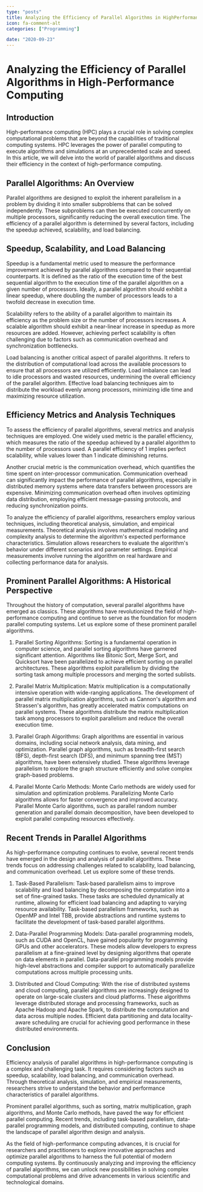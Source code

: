```yaml
---
type: "posts"
title: Analyzing the Efficiency of Parallel Algorithms in HighPerformance Computing
icon: fa-comment-alt
categories: ["Programming"]

date: "2020-09-23"
---
```




# Analyzing the Efficiency of Parallel Algorithms in High-Performance Computing

## Introduction

High-performance computing (HPC) plays a crucial role in solving complex computational problems that are beyond the capabilities of traditional computing systems. HPC leverages the power of parallel computing to execute algorithms and simulations at an unprecedented scale and speed. In this article, we will delve into the world of parallel algorithms and discuss their efficiency in the context of high-performance computing.

## Parallel Algorithms: An Overview

Parallel algorithms are designed to exploit the inherent parallelism in a problem by dividing it into smaller subproblems that can be solved independently. These subproblems can then be executed concurrently on multiple processors, significantly reducing the overall execution time. The efficiency of a parallel algorithm is determined by several factors, including the speedup achieved, scalability, and load balancing.

## Speedup, Scalability, and Load Balancing

Speedup is a fundamental metric used to measure the performance improvement achieved by parallel algorithms compared to their sequential counterparts. It is defined as the ratio of the execution time of the best sequential algorithm to the execution time of the parallel algorithm on a given number of processors. Ideally, a parallel algorithm should exhibit a linear speedup, where doubling the number of processors leads to a twofold decrease in execution time.

Scalability refers to the ability of a parallel algorithm to maintain its efficiency as the problem size or the number of processors increases. A scalable algorithm should exhibit a near-linear increase in speedup as more resources are added. However, achieving perfect scalability is often challenging due to factors such as communication overhead and synchronization bottlenecks.

Load balancing is another critical aspect of parallel algorithms. It refers to the distribution of computational load across the available processors to ensure that all processors are utilized efficiently. Load imbalance can lead to idle processors and wasted resources, undermining the overall efficiency of the parallel algorithm. Effective load balancing techniques aim to distribute the workload evenly among processors, minimizing idle time and maximizing resource utilization.

## Efficiency Metrics and Analysis Techniques

To assess the efficiency of parallel algorithms, several metrics and analysis techniques are employed. One widely used metric is the parallel efficiency, which measures the ratio of the speedup achieved by a parallel algorithm to the number of processors used. A parallel efficiency of 1 implies perfect scalability, while values lower than 1 indicate diminishing returns.

Another crucial metric is the communication overhead, which quantifies the time spent on inter-processor communication. Communication overhead can significantly impact the performance of parallel algorithms, especially in distributed memory systems where data transfers between processors are expensive. Minimizing communication overhead often involves optimizing data distribution, employing efficient message-passing protocols, and reducing synchronization points.

To analyze the efficiency of parallel algorithms, researchers employ various techniques, including theoretical analysis, simulation, and empirical measurements. Theoretical analysis involves mathematical modeling and complexity analysis to determine the algorithm's expected performance characteristics. Simulation allows researchers to evaluate the algorithm's behavior under different scenarios and parameter settings. Empirical measurements involve running the algorithm on real hardware and collecting performance data for analysis.

## Prominent Parallel Algorithms: A Historical Perspective

Throughout the history of computation, several parallel algorithms have emerged as classics. These algorithms have revolutionized the field of high-performance computing and continue to serve as the foundation for modern parallel computing systems. Let us explore some of these prominent parallel algorithms.

1. Parallel Sorting Algorithms: Sorting is a fundamental operation in computer science, and parallel sorting algorithms have garnered significant attention. Algorithms like Bitonic Sort, Merge Sort, and Quicksort have been parallelized to achieve efficient sorting on parallel architectures. These algorithms exploit parallelism by dividing the sorting task among multiple processors and merging the sorted sublists.

2. Parallel Matrix Multiplication: Matrix multiplication is a computationally intensive operation with wide-ranging applications. The development of parallel matrix multiplication algorithms, such as Cannon's algorithm and Strassen's algorithm, has greatly accelerated matrix computations on parallel systems. These algorithms distribute the matrix multiplication task among processors to exploit parallelism and reduce the overall execution time.

3. Parallel Graph Algorithms: Graph algorithms are essential in various domains, including social network analysis, data mining, and optimization. Parallel graph algorithms, such as breadth-first search (BFS), depth-first search (DFS), and minimum spanning tree (MST) algorithms, have been extensively studied. These algorithms leverage parallelism to explore the graph structure efficiently and solve complex graph-based problems.

4. Parallel Monte Carlo Methods: Monte Carlo methods are widely used for simulation and optimization problems. Parallelizing Monte Carlo algorithms allows for faster convergence and improved accuracy. Parallel Monte Carlo algorithms, such as parallel random number generation and parallel domain decomposition, have been developed to exploit parallel computing resources effectively.

## Recent Trends in Parallel Algorithms

As high-performance computing continues to evolve, several recent trends have emerged in the design and analysis of parallel algorithms. These trends focus on addressing challenges related to scalability, load balancing, and communication overhead. Let us explore some of these trends.

1. Task-Based Parallelism: Task-based parallelism aims to improve scalability and load balancing by decomposing the computation into a set of fine-grained tasks. These tasks are scheduled dynamically at runtime, allowing for efficient load balancing and adapting to varying resource availability. Task-based parallelism frameworks, such as OpenMP and Intel TBB, provide abstractions and runtime systems to facilitate the development of task-based parallel algorithms.

2. Data-Parallel Programming Models: Data-parallel programming models, such as CUDA and OpenCL, have gained popularity for programming GPUs and other accelerators. These models allow developers to express parallelism at a fine-grained level by designing algorithms that operate on data elements in parallel. Data-parallel programming models provide high-level abstractions and compiler support to automatically parallelize computations across multiple processing units.

3. Distributed and Cloud Computing: With the rise of distributed systems and cloud computing, parallel algorithms are increasingly designed to operate on large-scale clusters and cloud platforms. These algorithms leverage distributed storage and processing frameworks, such as Apache Hadoop and Apache Spark, to distribute the computation and data across multiple nodes. Efficient data partitioning and data locality-aware scheduling are crucial for achieving good performance in these distributed environments.

## Conclusion

Efficiency analysis of parallel algorithms in high-performance computing is a complex and challenging task. It requires considering factors such as speedup, scalability, load balancing, and communication overhead. Through theoretical analysis, simulation, and empirical measurements, researchers strive to understand the behavior and performance characteristics of parallel algorithms.

Prominent parallel algorithms, such as sorting, matrix multiplication, graph algorithms, and Monte Carlo methods, have paved the way for efficient parallel computing. Recent trends, including task-based parallelism, data-parallel programming models, and distributed computing, continue to shape the landscape of parallel algorithm design and analysis.

As the field of high-performance computing advances, it is crucial for researchers and practitioners to explore innovative approaches and optimize parallel algorithms to harness the full potential of modern computing systems. By continuously analyzing and improving the efficiency of parallel algorithms, we can unlock new possibilities in solving complex computational problems and drive advancements in various scientific and technological domains.